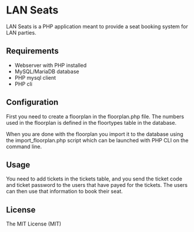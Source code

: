 # LAN Seats

LAN Seats is a PHP application meant to provide a seat booking system for LAN parties.

## Requirements

* Webserver with PHP installed
* MySQL/MariaDB database
* PHP mysql client
* PHP cli

## Configuration

First you need to create a floorplan in the floorplan.php file. The numbers used in the floorplan is defined in the floortypes table in the database. 

When you are done with the floorplan you import it to the database using the import_floorplan.php script which can be launched with PHP CLI on the command line.

## Usage

You need to add tickets in the tickets table, and you send the ticket code and ticket password to the users that have payed for the tickets. The users can then use that information to book their seat.

## License

The MIT License (MIT)
